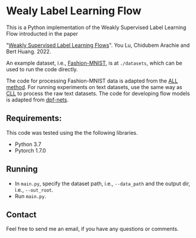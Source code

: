 # Wealy Label Learning Flow

This is a Python implementation of the Weakly Supervised Label Learning Flow introducted in the paper 

"[Weakly Supervised Label Learning Flows](https://arxiv.org/abs/2302.09649)". You Lu, Chidubem Arachie and Bert Huang. 2022.

An example dataset, i.e., [Fashion-MNIST](https://github.com/zalandoresearch/fashion-mnist), is at `./datasets`, which can be used to run the code directly.

The code for processing Fashion-MNIST data is adapted from the [ALL method](https://github.com/VTCSML/Adversarial-Label-Learning). For running experiments on text datasets, use the same way as [CLL](https://github.com/VTCSML/Constrained-Labeling-for-Weakly-Supervised-Learning/blob/main/generate_weak_signals.ipynb) to process the raw text datasets.
The code for developing flow models is adapted from [dpf-nets](https://github.com/Regenerator/dpf-nets).

## Requirements:

This code was tested using the the following libraries.

- Python 3.7
- Pytorch 1.7.0

## Running

- In `main.py`, specify the dataset path, i.e., `--data_path` and the output dir, i.e., `--out_root`.
- Run `main.py`.

## Contact
Feel free to send me an email, if you have any questions or comments.

